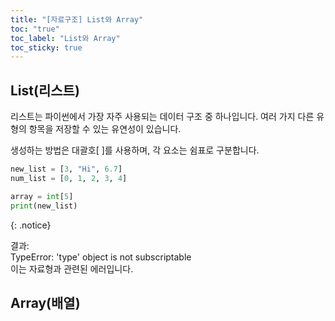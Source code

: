 ```yaml
---
title: "[자료구조] List와 Array"
toc: "true"
toc_label: "List와 Array"
toc_sticky: true
---
```


## List(리스트)

리스트는 파이썬에서 가장 자주 사용되는 데이터 구조 중 하나입니다. 
여러 가지 다른 유형의 항목을 저장할 수 있는 유연성이 있습니다. 

생성하는 방법은 <span class="hlm">대괄호[ ]</span>를 사용하며, 각 요소는 쉼표로 구분합니다.

```python
new_list = [3, "Hi", 6.7]
num_list = [0, 1, 2, 3, 4]

array = int[5]
print(new_list)
```

{: .notice}

결과:<br/>TypeError: 'type' object is not subscriptable<br/>이는 자료형과 관련된 에러입니다.  


## Array(배열)

